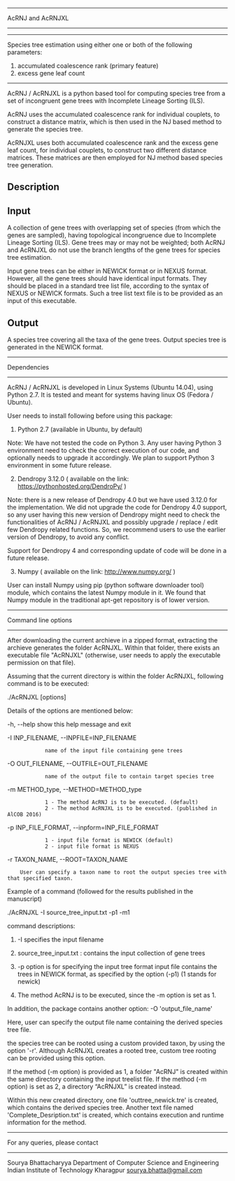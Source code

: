 *********************************
AcRNJ and AcRNJXL
*********************************

******************************
Species tree estimation using either one or both of the following parameters:

1) accumulated coalescence rank (primary feature)
2) excess gene leaf count
******************************

AcRNJ / AcRNJXL is a python based tool for computing species tree from a set of incongruent gene trees 
with Incomplete Lineage Sorting (ILS).

AcRNJ uses the accumulated coalescence rank for individual couplets, to construct a distance matrix, 
which is then used in the NJ based method to generate the species tree.

AcRNJXL uses both accumulated coalescence rank and the excess gene leaf count, for  individual 
couplets, to construct two different distance matrices. These matrices are then employed for NJ 
method based species tree generation.

Description
-----------------------

Input
-----------

A collection of gene trees with overlapping set of species (from which the genes are sampled), having topological incongruence 
due to Incomplete Lineage Sorting (ILS). Gene trees may or may not be weighted; both AcRNJ and AcRNJXL
do not use the branch lengths of the gene trees for species tree estimation.

Input gene trees can be either in NEWICK format or in NEXUS format. 
However, all the gene trees should have identical input formats. They should be placed in a 
standard tree list file, according to the syntax of NEXUS or NEWICK formats. Such a tree list 
text file is to be provided as an input of this executable.

Output
--------

A species tree covering all the taxa of the gene trees. Output species tree 
is generated in the NEWICK format.

*********************************
Dependencies
*********************************

AcRNJ / AcRNJXL is developed in Linux Systems (Ubuntu 14.04), using Python 2.7. It is tested and meant for systems 
having linux OS (Fedora / Ubuntu).

User needs to install following before using this package:

1) Python 2.7 (available in Ubuntu, by default) 

Note: We have not tested the code on Python 3. Any user having Python 3 environment need to 
check the correct execution of our code, and optionally needs to upgrade it accordingly.
We plan to support Python 3 environment in some future release.

2) Dendropy 3.12.0 ( available on the link: https://pythonhosted.org/DendroPy/ ) 

Note: there is a new release of Dendropy 4.0 but we have used 3.12.0 for the implementation. We 
did not upgrade the code for Dendropy 4.0 support, so any user having this new version of Dendropy 
might need to check the functionalities of AcRNJ / AcRNJXL and possibly upgrade / replace / edit few 
Dendropy related functions. So, we recommend users to use the earlier version 
of Dendropy, to avoid any conflict.

Support for Dendropy 4 and corresponding update of code will be done in a future release.

3) Numpy ( available on the link: http://www.numpy.org/ )

User can install Numpy using pip (python software downloader tool) module, which contains the latest 
Numpy module in it. We found that Numpy module in the traditional apt-get repository is of lower version.

***************
Command line options
****************

After downloading the current archieve in a zipped format, extracting the archieve generates the 
folder AcRNJXL. Within that folder, there exists an executable file "AcRNJXL" (otherwise, user 
needs to apply the executable permission on that file).

Assuming that the current directory is within the folder AcRNJXL, following command is to be executed:

./AcRNJXL [options]

Details of the options are mentioned below:

-h, --help show this help message and exit

-I INP_FILENAME, --INPFILE=INP_FILENAME

                name of the input file containing gene trees

-O OUT_FILENAME, --OUTFILE=OUT_FILENAME

                name of the output file to contain target species tree

-m METHOD_type, --METHOD=METHOD_type

                1 - The method AcRNJ is to be executed. (default)
                2 - The method AcRNJXL is to be executed. (published in AlCOB 2016)

-p INP_FILE_FORMAT, --inpform=INP_FILE_FORMAT

                1 - input file format is NEWICK (default)
                2 - input file format is NEXUS

-r TAXON_NAME, --ROOT=TAXON_NAME

		User can specify a taxon name to root the output species tree with that specified taxon.

Example of a command (followed for the results published in the manuscript)

./AcRNJXL -I source_tree_input.txt -p1 -m1

command descriptions:

1) -I specifies the input filename

2) source_tree_input.txt : contains the input collection of gene trees

3) -p option is for specifying the input tree format input file contains the trees in NEWICK format, 
as specified by the option (-p1) (1 stands for newick)

4) The method AcRNJ is to be executed, since the -m option is set as 1.

In addition, the package contains another option: -O 'output_file_name'

Here, user can specify the output file name containing the derived species tree file.

the species tree can be rooted using a custom provided taxon, by using the option '-r'. 
Although AcRNJXL creates a rooted tree, custom tree rooting can be provided using this option.

If the method (-m option) is provided as 1, a folder "AcRNJ" is created within the same directory 
containing the input treelist file. If the method (-m option) is set as 2, a directory “AcRNJXL” is created 
instead. 

Within this new created directory, one file 'outtree_newick.tre' is created, which contains the derived species tree. 
Another text file named 'Complete_Desription.txt' is created, which contains execution and runtime information 
for the method. 

*********************************
For any queries, please contact
*********************************

Sourya Bhattacharyya 
Department of Computer Science and Engineering
Indian Institute of Technology Kharagpur
<sourya.bhatta@gmail.com>



